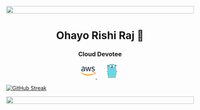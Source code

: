 <img src="https://i.imgur.com/dBaSKWF.gif" height="20" width="100%">
<h1 align="center">Ohayo Rishi Raj 🏯</h1>

<h3 align="center">Cloud Devotee</h3>
<p align="center">
  <a href="https://www.credly.com/badges/eabeb1f7-f857-4b4b-b265-04c9bed986c7/public_url" target="_blank" rel="noreferrer">
    <img src="https://raw.githubusercontent.com/devicons/devicon/master/icons/amazonwebservices/amazonwebservices-original-wordmark.svg" alt="aws" width="40" height="40"/>
  </a>
  &nbsp;&nbsp;&nbsp;&nbsp;
  <a href="https://github.com/Rishiraj8/GoLang-Learning" target="_blank" rel="noreferrer">
    <img src="https://raw.githubusercontent.com/devicons/devicon/master/icons/go/go-original.svg" alt="go" width="40" height="40"/> 
  </a>
</p>

[![GitHub Streak](https://github-readme-streak-stats.herokuapp.com/?user=Rishiraj8&theme=react&border_radius=20&locale=ta&short_numbers=true&card_width=550)](https://git.io/streak-stats)

<img src="https://i.imgur.com/dBaSKWF.gif" height="20" width="100%">
